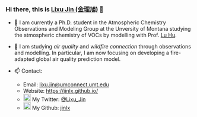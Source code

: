 ### Hi there, this is [Lixu Jin (金理旭)](https://jinlx.github.io/) 👋

- 🌱 I am currently a Ph.D. student in the Atmospheric Chemistry Observations and Modeling Group at the Unversity of Montana studying the atmospheric chemistry of VOCs by modelling with Prof. [Lu Hu](https://scholar.google.com/citations?user=7WP7T3QAAAAJ&hl=en).

- 🔭 I am studying _air quality_ and _wildfire connection_ through observations and modelling. In particular, I am now focusing on developing a fire-adapted global air quality prediction model.

- 📫 Contact:
  * Email: lixu.jin@umconnect.umt.edu
  * Website: https://jinlx.github.io/
  * <img src="https://cdn.jsdelivr.net/npm/simple-icons@3.0.1/icons/twitter.svg" width=20px> My Twitter: [@Lixu_Jin](https://twitter.com/Lixu_Jin)
  * <img src="https://cdn.jsdelivr.net/npm/simple-icons@3.0.1/icons/github.svg" width=20px> My Github: [jinlx](https://github.com/jinlx)


<!--
**dr-guangtou/dr-guangtou** is a ✨ _special_ ✨ repository because its `README.md` (this file) appears on your GitHub profile.

Here are some ideas to get you started:

- 🔭 I’m currently working on ...
- 🌱 I’m currently learning ...
- 👯 I’m looking to collaborate on ...
- 🤔 I’m looking for help with ...
- 💬 Ask me about ...
- 📫 How to reach me: ...
- 😄 Pronouns: ...
- ⚡ Fun fact: ...
-->
